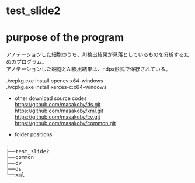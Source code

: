 # test_slide2
# purpose of the program

アノテーションした細胞のうち、AI検出結果が見落としているものを分析するためのプログラム。  
アノテーションした細胞とAI検出結果は、ndpa形式で保存されている。  


.\vcpkg.exe install opencv:x64-windows  
.\vcpkg.exe install xerces-c:x64-windows  

- other download source codes  
https://github.com/masakoby/ds.git  
https://github.com/masakoby/xml.git  
https://github.com/masakoby/cv.git  
https://github.com/masakoby/common.git  

- folder positions
<pre>
.
├──test_slide2
├──common
├──cv
├──ds
└──xml
</pre>
